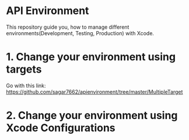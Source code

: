 # API Environment
This repository guide you, how to manage different environments(Development, Testing, Production) with Xcode.

# 1. Change your environment using targets
Go with this link: 
https://github.com/sagar7662/apienvironment/tree/master/MultipleTarget

# 2. Change your environment using Xcode Configurations
